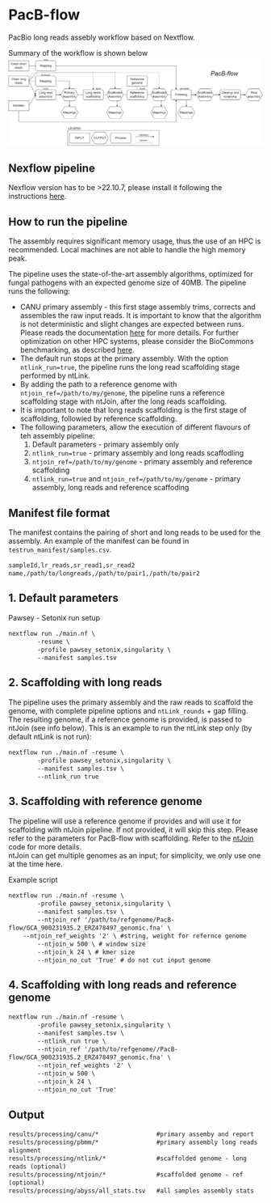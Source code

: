 # PacB-flow
PacBio long reads assebly workflow based on Nextflow.    


Summary of the workflow is shown below
![nf-pipeline](img/Nf-pacbflow.png)

## Nexflow pipeline
Nexflow version has to be >22.10.7, please install it following the instructions [here](https://www.nextflow.io/docs/latest/install.html).

## How to run the pipeline
The assembly requires significant memory usage, thus the use of an HPC is recommended. Local machines are not able to handle the high memory peak.    

The pipeline uses the state-of-the-art assembly algorithms, optimized for fungal pathogens with an expected genome size of 40MB. The pipeline runs the following:     
* CANU primary assembly - this first stage assembly trims, corrects and assembles the raw input reads. It is important to know that the algorithm is not deterministic and slight changes are expected between runs. Please reads the documentation [here](https://github.com/AustralianBioCommons/Canu/blob/master/Canu.md#how-does-the-biocommons-optimised-canu-compare-with-canu) for more details. For further optimization on other HPC systems, please consider the BioCommons benchmarking, as described [here](https://github.com/AustralianBioCommons/Canu/blob/master/NCI_optimisation.md).    
* The default run stops at the primary assembly. With the option ```ntlink_run=true```, the pipeline runs the long read scaffolding stage performed by ntLink.    
* By adding the path to a reference genome with ```ntjoin_ref=/path/to/my/genome```, the pipeline runs a reference scaffolding stage with ntJoin, after the long reads scaffolding.     
* It is important to note that long reads scaffolding is the first stage of scaffolding, followied by reference scaffolding.    
* The following parameters, allow the execution of different flavours of teh assembly pipeline:       
	1. Default parameters - primary assembly only          
	2. ```ntlink_run=true``` - primary assembly and long reads scaffodling      
	3. ```ntjoin_ref=/path/to/my/genome``` - primary assembly and reference scaffolding     
	4. ```ntlink_run=true``` and ```ntjoin_ref=/path/to/my/genome``` - primary assembly, long reads and reference scaffoding       

## Manifest file format
The manifest contains the pairing of short and long reads to be used for the assembly. An example of the manifest can be found in ```testrun_manifest/samples.csv```.    
```
sampleId,lr_reads,sr_read1,sr_read2
name,/path/to/longreads,/path/to/pair1,/path/to/pair2
```
## 1. Default parameters
Pawsey - Setonix run setup
```
nextflow run ./main.nf \
        -resume \
        -profile pawsey_setonix,singularity \
        --manifest samples.tsv
```

## 2. Scaffolding with long reads
The pipeline uses the primary assembly and the raw reads to scaffold the genome, with complete pipeline options and ```ntLink_rounds``` + gap filling. The resulting genome, if a reference genome is provided, is passed to ntJoin (see info below). This is an example to run the ntLink step only (by default ntLink is not run):
```
nextflow run ./main.nf -resume \
        -profile pawsey_setonix,singularity \
        --manifest samples.tsv \
        --ntlink_run true
```

## 3. Scaffolding with reference genome
The pipeline will use a reference genome if provides and will use it for scaffolding with ntJoin pipeline. If not provided, it will skip this step. Please refer to the parameters for PacB-flow with scaffolding. Refer to the [ntJoin](https://github.com/bcgsc/ntJoin) code for more details.                 
ntJoin can get multiple genomes as an input; for simplicity, we only use one at the time here.    

Example script
```
nextflow run ./main.nf -resume \
        -profile pawsey_setonix,singularity \
        --manifest samples.tsv \
        --ntjoin_ref '/path/to/refgenome/PacB-flow/GCA_900231935.2_ERZ478497_genomic.fna' \ 
	--ntjoin_ref_weights '2' \ #string, weight for refernce genome
        --ntjoin_w 500 \ # window size
        --ntjoin_k 24 \ # kmer size
        --ntjoin_no_cut 'True' # do not cut input genome
```

## 4. Scaffolding with long reads and reference genome
```
nextflow run ./main.nf -resume \
        -profile pawsey_setonix,singularity \
        --manifest samples.tsv \
        --ntlink_run true \
        --ntjoin_ref '/path/to/refgenome//PacB-flow/GCA_900231935.2_ERZ478497_genomic.fna' \
        --ntjoin_ref_weights '2' \
        --ntjoin_w 500 \
        --ntjoin_k 24 \
        --ntjoin_no_cut 'True'
```

## Output
```
results/processing/canu/*                #primary assemby and report
results/processing/pbmm/*                #primary assembly long reads alignment
results/processing/ntlink/*              #scaffolded genome - long reads (optional) 
results/processing/ntjoin/*              #scaffolded genome - ref (optional) 
results/processing/abyss/all_stats.tsv   #all samples assembly stats
```
